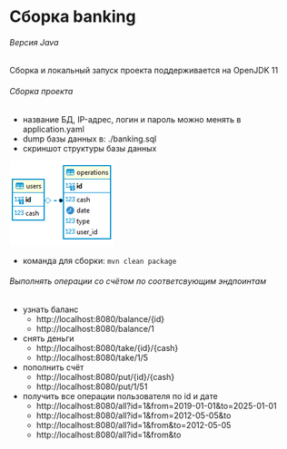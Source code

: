 # Cборка banking

###### Версия Java
Сборка и локальный запуск проекта поддерживается на OpenJDK 11

###### Сборка проекта
* название БД, IP-адрес, логин и пароль можно менять в application.yaml
* dump базы данных в: ./banking.sql
* скриншот структуры базы данных

![](img.png)
* команда для сборки: ``mvn clean package``
###### Выполнять операции со счётом по соответсвующим эндпоинтам
* узнать баланс
  * http://localhost:8080/balance/{id}
  * http://localhost:8080/balance/1
* снять деньги
  * http://localhost:8080/take/{id}/{cash}
  * http://localhost:8080/take/1/5
* пополнить счёт
  * http://localhost:8080/put/{id}/{cash}
  * http://localhost:8080/put/1/51
* получить все операции пользователя по id и дате
  * http://localhost:8080/all?id=1&from=2019-01-01&to=2025-01-01
  * http://localhost:8080/all?id=1&from=2012-05-05&to
  * http://localhost:8080/all?id=1&from&to=2012-05-05
  * http://localhost:8080/all?id=1&from&to